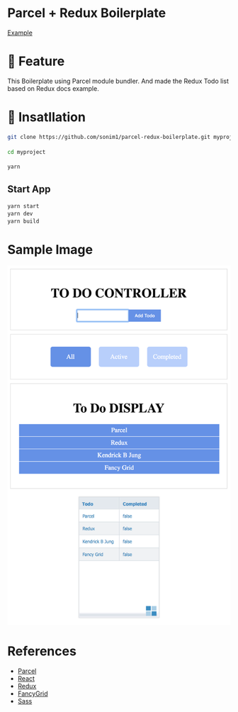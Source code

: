 # Parcel + Redux Boilerplate
[Example](https://parcel-redux.sonim1.com)
# 💬 Feature
This Boilerplate using Parcel module bundler.
And made the Redux Todo list based on Redux docs example.

# 🔧 Insatllation
```zsh
git clone https://github.com/sonim1/parcel-redux-boilerplate.git myproject

cd myproject

yarn
```
## Start App
```zsh
yarn start
yarn dev
yarn build
```

# Sample Image
![](./Sample.png)

# References
- [Parcel](https://parceljs.org/)
- [React](https://reactjs.org/)
- [Redux](https://redux.js.org)
- [FancyGrid](https://fancygrid.com/)
- [Sass](https://sass-lang.com/)
